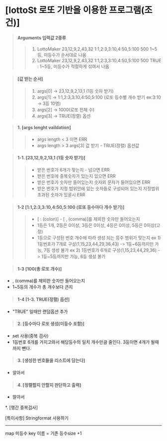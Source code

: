# [lottoSt 로또 기반을 이용한 프로그램(조건)]

> #### Arguments 입력값 2종류
>> 1. LottoMaker 23,12,9,2,43,32 1:1,2:3,3:10,4:50,5:100 500       1~5등, 미등수가 순서대로 나옴</br>
>> 2. LottoMaker 23,12,9,2,43,32 1:1,2:3,3:10,4:50,5:100 500 TRUE : 1~5등, 미등수가 적절하게 섞여서 나옴

> #### [값 받는 순서]
>> 1. args[0] -> 23,12,9,2,13,1 (1등 숫자 받기)</br>
>> 2. args[1] -> 1:1,2:3,3:10,4:50,5:100 (로또 등수별 개수 받기 ex:3:10 -> 3등 10명)</br>
>> 3. args[2] -> 1000(로또 전체 수)</br>
>> 4. args[3] -> TRUE(정렬) 옵션</br>


> #### 1. [args lenght vaildation]
>> - args length < 3 이면 ERR
>> - args length > 3 args[3] 값 받기 - TRUE(정렬) 옵션값

> #### 1-1. [23,12,9,2,13,1 (1등 숫자 받기)]
>> - 받은 번호가 6개가 맞는지 - 넘으면 ERR
>> - 받은 번호에 중복숫자가 있는지 있으면 ERR
>> - 받은 번호가 숫자만 들어있는지 숫자외 문자가 들어있으면 ERR
>> - 받은 번호가 지정 범위안에 있는 숫자들로 구성되어 있는지 지정범위 초과된 숫자가 있을시 ERR

> #### 1-2 [1:1,2:3,3:10,4:50,5:100 (로또 등수마다 개수 받기)]
>> - [ : (colon)] - [ , (comma)]를 제외한 숫자만 들어오는지
>> - 1등은 1개, 2등은 0이상, 3등은 0이상, 4등은 0이상, 5등은 0이상(고정)
>> - 1등으로 구성된 번호 개수에 따라 생성 되는 등수 범위가 맞는지 
>> ex 1) 1등번호가 7개로 구성(1,15,23,44,29,36,43) -> 1등~6등까지만 가능, 7등 생성 불가
>> ex 2) 1등번호가 6개로 구성(1,15,23,44,29,36)    -> 1등~5등까지만 가능, 6등 생성 불가

> #### 1-3 [100(총 로또 개수)]
- , (comma)를 제외한 숫자만 들어오는지
- 1~5등의 개수가 총 개수보다 큰지

> #### 1-4 [1-3. TRUE(정렬) 옵션]
- "TRUE" 일때만 랜덤옵션 추가

> #### 2. [등수마다 로또 생성(미등수 포함)]
- set 사용(중복 검사)
- 1등번호 6개를 가지고와서 해당등수의 일치 개수만큼 줄인다. 3등이면 4개가 될때까지 뺀다.

> #### 3. [생성한 번호들을 리스트에 담는다]
- 알아서

> #### 4. [정렬할지 안할지 판단하고 출력]
- 알아서


*. [행간 중복검사]

[특이사항]
Stringformat 사용하기

---------------------------
map 미등수 key 이름 = 기존 등수size +1 
